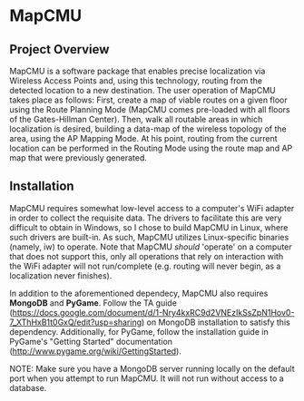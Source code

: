 # MapCMU

Project Overview
----------------
MapCMU is a software package that enables precise localization via Wireless Access Points and, using this technology, routing from the detected location to a new destination. The user operation of MapCMU takes place as follows: First, create a map of viable routes on a given floor using the Route Planning Mode (MapCMU comes pre-loaded with all floors of the Gates-Hillman Center). Then, walk all routable areas in which localization is desired, building a data-map of the wireless topology of the area, using the AP Mapping Mode. At his point, routing from the current location can be performed in the Routing Mode using the route map and AP map that were previously generated.

Installation
------------
MapCMU requires somewhat low-level access to a computer's WiFi adapter in order to collect the requisite data. The drivers to facilitate this are very difficult to obtain in Windows, so I chose to build MapCMU in Linux, where such drivers are built-in. As such, MapCMU utilizes Linux-specific binaries (namely, iw) to operate. Note that MapCMU *should* 'operate' on a computer that does not support this, only all operations that rely on interaction with the WiFi adapter will not run/complete (e.g. routing will never begin, as a localization never finishes).

In addition to the aforementioned dependecy, MapCMU also requires **MongoDB** and **PyGame**. Follow the TA guide (https://docs.google.com/document/d/1-Nry4kxRC9d2VNEzIkSsZpN1Hov0-7_XThHxB1t0GxQ/edit?usp=sharing) on MongoDB installation to satisfy this dependency. Additionally, for PyGame, follow the installation guide in PyGame's "Getting Started" documentation (http://www.pygame.org/wiki/GettingStarted). 

NOTE: Make sure you have a MongoDB server running locally on the default port when you attempt to run MapCMU. It will not run without access to a database.
